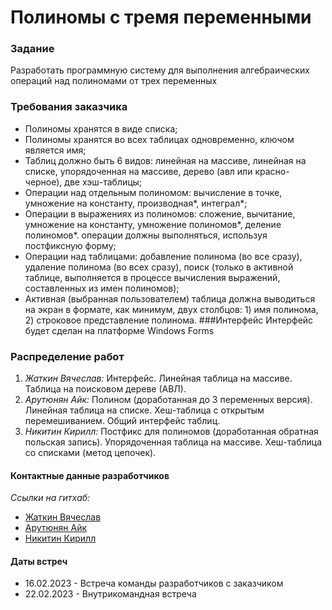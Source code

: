 # **Полиномы с тремя переменными**
### Задание
Разработать программную систему для выполнения алгебраических операций над полиномами от
трех переменных
### Требования заказчика
+ Полиномы хранятся в виде списка;
+ Полиномы хранятся во всех таблицах одновременно, ключом является имя;
+ Таблиц должно быть 6 видов: линейная на массиве, линейная на списке, упорядоченная на массиве, дерево (авл или красно-черное), две хэш-таблицы;
+ Операции над отдельным полиномом: вычисление в точке, умножение на константу, производная*, интеграл*;
+ Операции в выражениях из полиномов: сложение, вычитание, умножение на константу, умножение полиномов*, деление полиномов*. операции должны выполняться, используя постфиксную форму;
+ Операции над таблицами: добавление полинома (во все сразу), удаление полинома (во всех сразу), поиск (только в активной таблице, выполняется в процессе вычисления выражений, составленных из имен полиномов);
+ Активная (выбранная пользователем) таблица должна выводиться на экран в формате, как минимум, двух столбцов: 1) имя полинома, 2) строковое представление полинома.
###Интерфейс
Интерфейс будет сделан на платформе Windows Forms
### Распределение работ
1. _Жаткин Вячеслав:_ Интерфейс. Линейная таблица на массиве. Таблица на поисковом дереве (АВЛ).
2. _Арутюнян Айк:_ Полином (доработанная до 3 переменных версия). Линейная таблица на списке. Хеш-таблица с открытым перемешиванием. Общий интерфейс таблиц.
3. _Никитин Кирилл:_ Постфикс для полиномов (доработанная обратная польская запись). Упорядоченная таблица на массиве. Хеш-таблица со списками (метод цепочек).
#### Контактные данные разработчиков
_Ссылки на гитхаб:_
+ [Жаткин Вячеслав](https://github.com/ZhatkinVyacheslav)
+ [Арутюнян Айк](https://github.com/ArutyunyanAyk)
+ [Никитин Кирилл](https://github.com/NikitinKU)
#### Даты встреч
+ 16.02.2023 - Встреча команды разработчиков с заказчиком
+ 22.02.2023 - Внутрикомандная встреча
